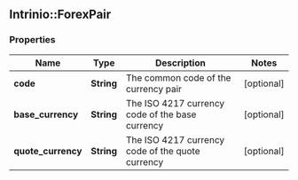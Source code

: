 ## Intrinio::ForexPair

### Properties
Name | Type | Description | Notes
------------ | ------------- | ------------- | -------------
**code** | **String** | The common code of the currency pair | [optional] 
**base_currency** | **String** | The ISO 4217 currency code of the base currency | [optional] 
**quote_currency** | **String** | The ISO 4217 currency code of the quote currency | [optional] 


